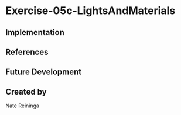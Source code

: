 # Exercise-05c-LightsAndMaterials


## Implementation

## References

## Future Development

## Created by
Nate Reininga
